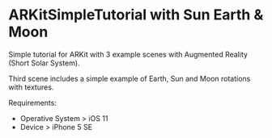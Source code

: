 # ARKitSimpleTutorial with Sun Earth & Moon
Simple tutorial for ARKit with 3 example scenes with Augmented Reality (Short Solar System).

Third scene includes a simple example of Earth, Sun and Moon rotations with textures.

Requirements:
  - Operative System > iOS 11
  - Device > iPhone 5 SE
